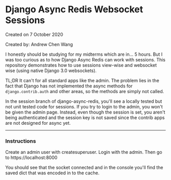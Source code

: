 # Django Async Redis Websocket Sessions

Created on 7 October 2020

Created by: Andrew Chen Wang

I honestly should be studying for my midterms
which are in... 5 hours. But I was too curious
as to how Django Async Redis can work with sessions.
This repository demonstrates how to use sessions view-wise
and websocket wise (using native Django 3.0 websockets).

TL;DR It can't for all standard apps like the admin.
The problem lies in the fact that Django has not
implemented the async methods for `django.contrib.auth`
and other areas, so the methods are simply not called.

In the session branch of django-async-redis, you'll see
a locally tested but not unit tested code for sessions.
If you try to login to the admin, you won't be given
the admin page. Instead, even though the session is set,
you aren't being authenticated and the session key is
not saved since the contrib apps are not designed for
async yet.

---
### Instructions

Create an admin user with createsuperuser. Login
with the admin. Then go to https://localhost:8000

You should see that the socket connected and in the
console you'll find the saved dict that was encoded
in to the cache.
